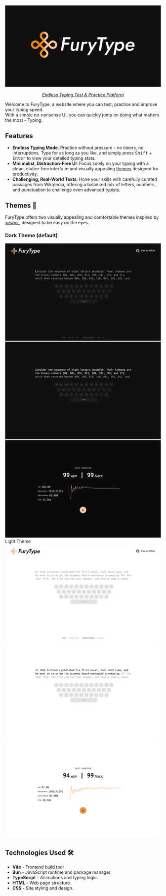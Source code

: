 <div align="center">  

<p align="center">
    <img src="docs/images/banner.png" width="600">
</p>

<a href="https://furytype.voltcrash.com"><em>Endless Typing Test & Practice Platform</em></a>

</div> 

Welcome to FuryType, a website where you can test, practice and improve your typing speed.
<br>
With a simple no-nonsense UI, you can quickly jump on doing what matters the most - Typing.

## Features
- **Endless Typing Mode**: Practice without pressure - no timers, no interruptions. Type for as long as you like, and simply press <kbd>Shift</kbd> + <kbd>Enter</kbd> to view your detailed typing stats.
- **Minimalist, Distraction-Free UI**: Focus solely on your typing with a clean, clutter-free interface and visually appealing [themes](##Themes) designed for productivity.
- **Challenging, Real-World Texts**: Hone your skills with carefully curated passages from Wikipedia, offering a balanced mix of letters, numbers, and punctuation to challenge even advanced typists.

## Themes 🎨
FuryType offers two visually appealing and comfortable themes inspired by <a href="https://github.com/raunofreiberg/vesper"><em>vesper</em></a>, designed to be easy on the eyes.

### Dark Theme (default)
<img src="docs/images/site-dark.png">
<img src="docs/images/site-dark-typing.png">
<img src="docs/images/site-dark-results.png"

### Light Theme
<img src="docs/images/site-light.png">
<img src="docs/images/site-light-typing.png">
<img src="docs/images/site-light-results.png">

## Technologies Used 🛠️

- **Vite** - Frontend build tool
- **Bun** - JavaScript runtime and package manager.
- **TypeScript** - Animations and typing logic.
- **HTML** - Web page structure.
- **CSS** - Site styling and design.

